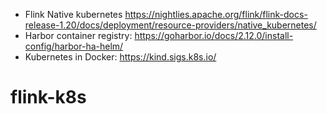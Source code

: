 - Flink Native kubernetes https://nightlies.apache.org/flink/flink-docs-release-1.20/docs/deployment/resource-providers/native_kubernetes/
- Harbor container registry: https://goharbor.io/docs/2.12.0/install-config/harbor-ha-helm/
- Kubernetes in Docker: https://kind.sigs.k8s.io/
# flink-k8s
